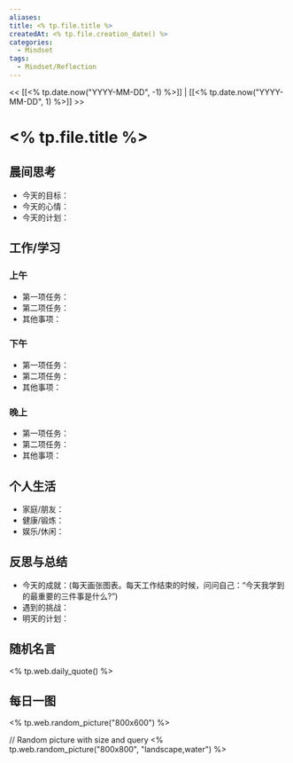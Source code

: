 ```yaml
---
aliases: 
title: <% tp.file.title %>
createdAt: <% tp.file.creation_date() %>
categories:
  - Mindset
tags:
  - Mindset/Reflection
---
```


<< [[<% tp.date.now("YYYY-MM-DD", -1) %>]] | [[<% tp.date.now("YYYY-MM-DD", 1) %>]] >>

# <% tp.file.title %>


## 晨间思考
- 今天的目标：
- 今天的心情：
- 今天的计划：

## 工作/学习
### 上午
- 第一项任务：
- 第二项任务：
- 其他事项：

### 下午
- 第一项任务：
- 第二项任务：
- 其他事项：

### 晚上
- 第一项任务：
- 第二项任务：
- 其他事项：

## 个人生活
- 家庭/朋友：
- 健康/锻炼：
- 娱乐/休闲：

## 反思与总结
- 今天的成就：(每天画张图表。每天工作结束的时候，问问自己：“今天我学到的最重要的三件事是什么?”)
- 遇到的挑战：
- 明天的计划：

## 随机名言
<% tp.web.daily_quote() %>

## 每日一图
<% tp.web.random_picture("800x600") %>


// Random picture with size and query
<% tp.web.random_picture("800x800", "landscape,water") %>



